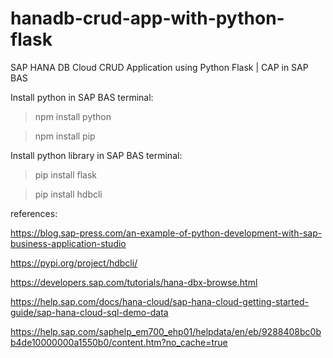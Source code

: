 # hanadb-crud-app-with-python-flask
SAP HANA DB Cloud CRUD Application using Python Flask | CAP in SAP BAS

Install python in SAP BAS terminal:

>npm install python

>npm install pip

Install python library in SAP BAS terminal:

>pip install flask

>pip install hdbcli


references:

https://blog.sap-press.com/an-example-of-python-development-with-sap-business-application-studio

https://pypi.org/project/hdbcli/

https://developers.sap.com/tutorials/hana-dbx-browse.html

https://help.sap.com/docs/hana-cloud/sap-hana-cloud-getting-started-guide/sap-hana-cloud-sql-demo-data

https://help.sap.com/saphelp_em700_ehp01/helpdata/en/eb/9288408bc0bb4de10000000a1550b0/content.htm?no_cache=true
